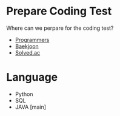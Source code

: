 # Prepare Coding Test

Where can we perpare for the coding test?

- [Programmers]
- [Baekjoon]
- [Solved.ac]

# Language
- Python
- SQL
- JAVA [main]


[Programmers]: <https://programmers.co.kr/>
[Baekjoon]: <https://www.acmicpc.net/>
[Solved.ac]: <https://solved.ac/>
